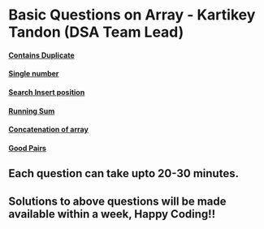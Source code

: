 # Basic Questions on Array - Kartikey Tandon (DSA Team Lead)

#### [Contains Duplicate](https://leetcode.com/problems/contains-duplicate/)
#### [Single number](https://leetcode.com/problems/single-number/)
#### [Search Insert position](https://leetcode.com/problems/search-insert-position/)
#### [Running Sum](https://leetcode.com/problems/running-sum-of-1d-array/)
#### [Concatenation of array](https://leetcode.com/problems/concatenation-of-array/)
#### [Good Pairs](https://leetcode.com/problems/number-of-good-pairs/)

## Each question can take upto 20-30 minutes.
## Solutions to above questions will be made available within a week, Happy Coding!!
